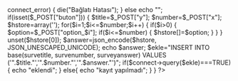 <?php
 $servername="localhost";
    $username="root";
    $password="";
    $dbname="test";
    $connect=new mysqli($servername,$username,$password,$dbname);
    if($connect->connect_error)
    {
        die("Bağlatı Hatası");
    }

    else echo "<script> 
    alert('Bağlantı kuruldu')
    </script>";
    if(isset($_POST["buton"]))
    {
    $title=$_POST["y"];
    $number=$_POST["x"];
    $hstore=array('');
    for($i=1;$i<=$number;$i++)
  {
      if($i>0)
      {
        $option=$_POST["option_$i"];
        if($i<=$number)
        {
          
            $hstore[]=$option;
        }
      }
   
  } 
  unset($hstore[0]);
  
 $answer=json_encode($hstore, JSON_UNESCAPED_UNICODE);
 echo $answer;
    $ekle="INSERT INTO base(survetitle, survenumber, surveyanswer) VALUES ('".$title."','".$number."','".$answer."')";
    if($connect->query($ekle)===TRUE)
    {
    echo "eklendi";
    }
    else{
     echo "kayıt yapılmadı";
    } 

    }
?>
